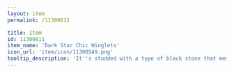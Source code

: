 ```yaml
---
layout: item
permalink: /11300611

title: Item
id: 11300611
item_name: 'Dark Star Chic Winglets'
icon_url: 'item/icon/11300549.png'
tooltip_description: 'It''s studded with a type of black stone that members of Blackstar trade.'
---
```

